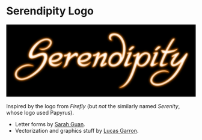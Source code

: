 # Serendipity Logo

![Serendipity Logo](https://github.com/lgarron/serendipity-logo/raw/master/serendipity_logo_small.png)

Inspired by the logo from _Firefly_ (but *not* the similarly named _Serenity_, whose logo used Papyrus).

- Letter forms by [Sarah Guan](http://sarahsmiscellany.blogspot.com/).
- Vectorization and graphics stuff by [Lucas Garron](http://www.garron.us/).